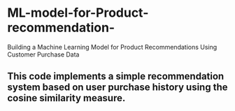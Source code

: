 # ML-model-for-Product-recommendation-
Building a Machine Learning Model for Product Recommendations Using Customer Purchase Data
## This code implements a simple recommendation system based on user purchase history using the cosine similarity measure.
